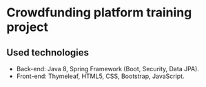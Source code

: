 # Crowdfunding platform training project

## Used technologies
- Back-end: Java 8, Spring Framework (Boot, Security, Data JPA).
- Front-end: Thymeleaf, HTML5, CSS, Bootstrap, JavaScript.

